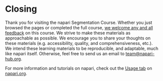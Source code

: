 # Closing

Thank you for visiting the napari Segmentation Course. Whether you just browsed the pages or completed the full course, [we welcome any and all feedback](https://github.com/chanzuckerberg/napari-segmentation-workshop/issues) on this course. We strive to make these materials as approachable as possible. We encourage you to share your thoughts on these materials (e.g. accessibility, quality, and comprehensiveness, etc.). We intend these learning materials to be reproducible, and adaptable, much like napari itself. Otherwise, feel free to send us an email to team@napari-hub.org.

For more information and tutorials on napari, check out the [Usage tab](https://napari.org/usage.html) on [napari.org](napari.org). 

